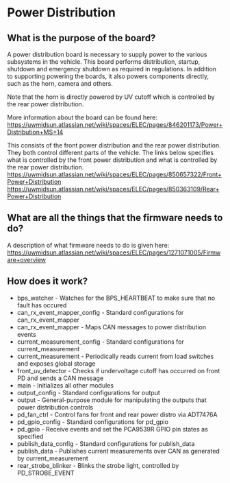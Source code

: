 # Power Distribution

## What is the purpose of the board?
A power distribution board is necessary to supply power to the various subsystems in the vehicle. This board performs distribution, startup, shutdown and emergency shutdown as required in regulations. In addition to supporting powering the boards, it also powers components directly, such as the horn, camera and others.

Note that the horn is directly powered by UV cutoff which is controlled by the rear power distribution.

More information about the board can be found here:
https://uwmidsun.atlassian.net/wiki/spaces/ELEC/pages/846201173/Power+Distribution+MS+14

This consists of the front power distribution and the rear power distribution. They both control different parts of the vehicle.
The links below specifies what is controlled by the front power distribution and what is controlled by the rear power distribution.
https://uwmidsun.atlassian.net/wiki/spaces/ELEC/pages/850657322/Front+Power+Distribution
https://uwmidsun.atlassian.net/wiki/spaces/ELEC/pages/850363109/Rear+Power+Distribution

## What are all the things that the firmware needs to do?
A description of what firmware needs to do is given here:
https://uwmidsun.atlassian.net/wiki/spaces/ELEC/pages/1271071005/Firmware+overview

## How does it work?
* bps_watcher - Watches for the BPS_HEARTBEAT to make sure that no fault has occured
* can_rx_event_mapper_config - Standard configurations for can_rx_event_mapper
* can_rx_event_mapper - Maps CAN messages to power distribution events
* current_measurement_config - Standard configurations for current_measurement
* current_measurement - Periodically reads current from load switches and exposes global storage
* front_uv_detector - Checks if undervoltage cutoff has occurred on front PD and sends a CAN message
* main - Initializes all other modules
* output_config - Standard configurations for output
* output - General-purpose module for manipulating the outputs that power distribution controls
* pd_fan_ctrl - Control fans for front and rear power distro via ADT7476A
* pd_gpio_config - Standard configurations for pd_gpio
* pd_gpio - Receive events and set the PCA9539R GPIO pin states as specified
* publish_data_config - Standard configurations for publish_data
* publish_data - Publishes current measurements over CAN as generated by current_measurement
* rear_strobe_blinker - Blinks the strobe light, controlled by PD_STROBE_EVENT
